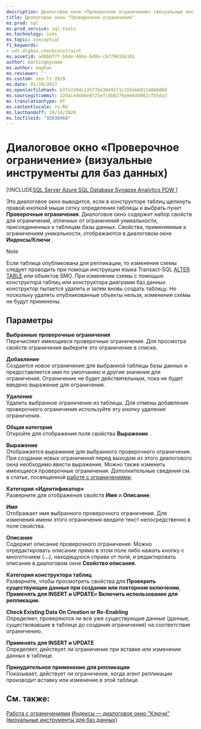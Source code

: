 ```yaml
---
description: Диалоговое окно «Проверочное ограничение» (визуальные инструменты для баз данных)
title: Диалоговое окно "Проверочное ограничение"
ms.prod: sql
ms.prod_service: sql-tools
ms.technology: ssms
ms.topic: conceptual
f1_keywords:
- vdt.dlgbox.checkconstraint
ms.assetid: ad0bbf7f-b0de-406a-bd0a-cb779816b101
author: markingmyname
ms.author: maghan
ms.reviewer: ''
ms.custom: seo-lt-2019
ms.date: 01/19/2017
ms.openlocfilehash: b37e339dc13577bd30491f1c155ebb8114868d60
ms.sourcegitcommit: 22dacedeb6e8721e7cdb6279a946d4002cfb5da3
ms.translationtype: HT
ms.contentlocale: ru-RU
ms.lasthandoff: 10/14/2020
ms.locfileid: "92038968"
---
```

# <a name="check-constraint-dialog-box-visual-database-tools"></a>Диалоговое окно «Проверочное ограничение» (визуальные инструменты для баз данных)

[!INCLUDE[SQL Server Azure SQL Database Synapse Analytics PDW ](../../includes/applies-to-version/sql-asdb-asdbmi-asa-pdw.md)]

 Это диалоговое окно выводится, если в конструкторе таблиц щелкнуть правой кнопкой мыши сетку определения таблицы и выбрать пункт **Проверочные ограничения**. Диалоговое окно содержит набор свойств для ограничений, отличных от ограничений уникальности, присоединенных к таблицам базы данных. Свойства, применяемые к ограничениям уникальности, отображаются в диалоговом окне **Индексы/Ключи** .  
  
> [!NOTE]  
> Если таблица опубликована для репликации, то изменения схемы следует проводить при помощи инструкции языка Transact-SQL [ALTER TABLE](../../t-sql/statements/alter-table-transact-sql.md) или объектов SMO. При изменении схемы с помощью конструктора таблиц или конструктора диаграмм баз данных конструктор пытается удалить и затем вновь создать таблицу. Но поскольку удалять опубликованные объекты нельзя, изменения схемы не будут применены.  
  
## <a name="options"></a>Параметры

**Выбранные проверочные ограничения**  
Перечисляет имеющиеся проверочные ограничения. Для просмотра свойств ограничения выберите это ограничение в списке.  
  
**Добавление**  
Создается новое ограничение для выбранной таблицы базы данных и предоставляется имя по умолчанию и другие значения для ограничения. Ограничение не будет действительным, пока не будет введено выражение для ограничения.  
  
**Удаление**  
Удалить выбранное ограничение из таблицы. Для отмены добавления проверочного ограничения используйте эту кнопку удаления ограничения.  
  
**Общая категория**  
Откройте для отображения поля свойства **Выражение** .  
  
**Выражение**  
Отображается выражение для выбранного проверочного ограничения. При создании новых ограничений перед выходом из этого диалогового окна необходимо ввести выражение. Можно также изменить имеющиеся проверочные ограничения. Дополнительные сведения см. в статье, посвященной [работе с ограничениями](../../relational-databases/tables/unique-constraints-and-check-constraints.md).  
  
**Категория «Идентификатор»**  
Разверните для отображения свойств **Имя** и **Описание**.  
  
**Имя**  
Отображает имя выбранного проверочного ограничения. Для изменения имени этого ограничения введите текст непосредственно в поле свойства.  
  
**Описание**  
Содержит описание проверочного ограничения. Можно отредактировать описание прямо в этом поле либо нажать кнопку с многоточием (**...**), находящуюся справа от поля, и редактировать описание в диалоговом окне **Свойство описания**.  
  
**Категория конструктора таблиц**  
Разверните, чтобы просмотреть свойства для **Проверить существующие данные при создании или повторном включении**, **Применять для INSERT и UPDATE**и **Включить использование для репликации**.  
  
**Check Existing Data On Creation or Re-Enabling**  
Определяет, проверяются ли все уже существующие данные (данные, существовавшие в таблице до создания ограничения) на соответствие ограничению.  
  
**Применять для INSERT и UPDATE**  
Определяет, действует ли ограничение при вставке или изменении данных в таблице.  
  
**Принудительное применение для репликации**  
Показывает, действует ли ограничение, когда агент репликации производит вставку или изменение в этой таблице.  
  
## <a name="see-also"></a>См. также:

[Работа с ограничениями](../../relational-databases/tables/unique-constraints-and-check-constraints.md)
[Индексы — диалоговое окно "Ключи" (визуальные инструменты для баз данных)](../../ssms/visual-db-tools/indexes-keys-dialog-box-visual-database-tools.md)